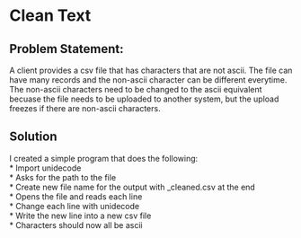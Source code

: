 # Clean Text

## Problem Statement:

A client provides a csv file that has characters that are not ascii. The file can have many records and the non-ascii character can be different everytime. The non-ascii characters need to be changed to the ascii equivalent becuase the file needs to be uploaded to another system, but the upload freezes if there are non-ascii characters.

## Solution

I created a simple program that does the following:  
    * Import unidecode  
    * Asks for the path to the file  
    * Create new file name for the output with _cleaned.csv at the end  
    * Opens the file and reads each line  
    * Change each line with unidecode  
    * Write the new line into a new csv file  
    * Characters should now all be ascii  